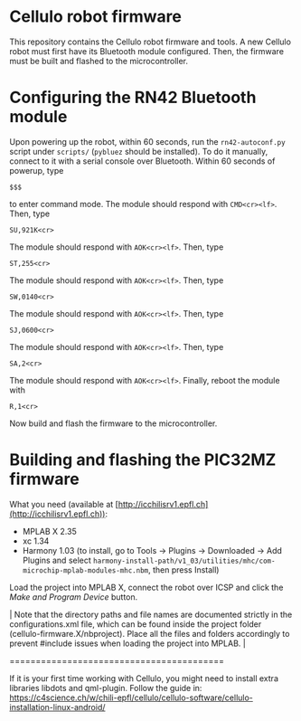 Cellulo robot firmware
======================

This repository contains the Cellulo robot firmware and tools. A new Cellulo robot must first have its Bluetooth module configured. Then, the firmware must be built and flashed to the microcontroller.

Configuring the RN42 Bluetooth module
=====================================

Upon powering up the robot, within 60 seconds, run the `rn42-autoconf.py` script under `scripts/` (`pybluez` should be installed). To do it manually, connect to it with a serial console over Bluetooth. Within 60 seconds of powerup, type

```
$$$
```

to enter command mode. The module should respond with `CMD<cr><lf>`. Then, type

```
SU,921K<cr>
```

The module should respond with `AOK<cr><lf>`. Then, type

```
ST,255<cr>
```

The module should respond with `AOK<cr><lf>`. Then, type

```
SW,0140<cr>
```

The module should respond with `AOK<cr><lf>`. Then, type

```
SJ,0600<cr>

```
The module should respond with `AOK<cr><lf>`. Then, type

```
SA,2<cr>
```

The module should respond with `AOK<cr><lf>`. Finally, reboot the module with

```
R,1<cr>
```

Now build and flash the firmware to the microcontroller.

Building and flashing the PIC32MZ firmware
==========================================
What you need (available at [http://icchilisrv1.epfl.ch](http://icchilisrv1.epfl.ch)):

  - MPLAB X 2.35
  - xc 1.34
  - Harmony 1.03 (to install, go to Tools -> Plugins -> Downloaded -> Add Plugins and select `harmony-install-path/v1_03/utilities/mhc/com-microchip-mplab-modules-mhc.nbm`, then press Install)

Load the project into MPLAB X, connect the robot over ICSP and click the *Make and Program Device* button.

| Note that the directory paths and file names are documented strictly in the configurations.xml file, which can be found inside the project folder (cellulo-firmware.X/nbproject). Place all the files and folders accordingly to prevent #include issues when loading the project into MPLAB. |

=========================================

If it is your first time working with Cellulo, you might need to install extra libraries libdots and qml-plugin.
Follow the guide in: https://c4science.ch/w/chili-epfl/cellulo/cellulo-software/cellulo-installation-linux-android/
